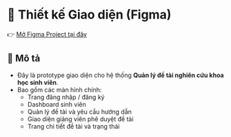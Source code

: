 # 🎨 Thiết kế Giao diện (Figma)

👉 [Mở Figma Project tại đây](https://www.figma.com/design/MzxbNuR7BlpZBTGdkdc7nz/DAPM?node-id=0-1&t=G4XmsX5bcPEr98CD-1)

## 🧭 Mô tả

-   Đây là prototype giao diện cho hệ thống **Quản lý đề tài nghiên cứu khoa học sinh viên**.
-   Bao gồm các màn hình chính:
    -   Trang đăng nhập / đăng ký
    -   Dashboard sinh viên
    -   Quản lý đề tài và yêu cầu hướng dẫn
    -   Giao diện giảng viên phê duyệt đề tài
    -   Trang chi tiết đề tài và trạng thái
